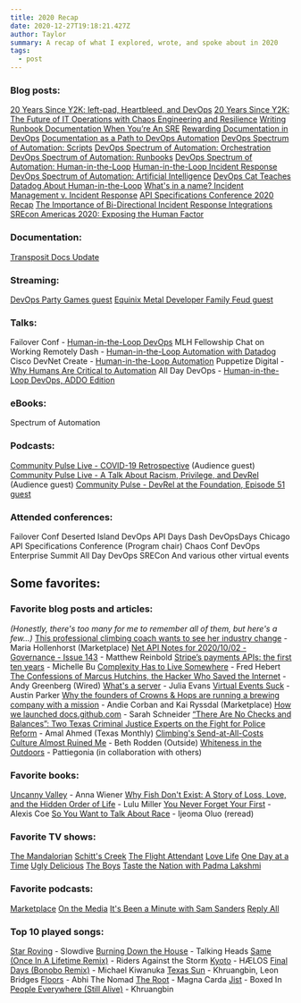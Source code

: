 ```yaml
---
title: 2020 Recap
date: 2020-12-27T19:18:21.427Z
author: Taylor
summary: A recap of what I explored, wrote, and spoke about in 2020
tags:
  - post
---
```


### <i class="fas fa-pencil-alt" aria-label="Pencil icon for blog  post"></i> Blog posts:
[20 Years Since Y2K: left-pad, Heartbleed, and DevOps](https://www.transposit.com/blog/2020.01.15-left-pad-heartbleed-and-devops/)
[20 Years Since Y2K: The Future of IT Operations with Chaos Engineering and Resilience](https://www.transposit.com/blog/2020.01.22-future-it-operations-with-chaos-engineering-and-resilience/) 
[Writing Runbook Documentation When You’re An SRE](https://www.transposit.com/blog/2020.01.30-writing-runbook-documentation-when-youre-an-sre/) 
[Rewarding Documentation in DevOps](https://www.transposit.com/blog/2020.02.26-rewarding-documentation-in-devops/)
[Documentation as a Path to DevOps Automation](https://www.transposit.com/blog/2020.04.02-documentation-as-a-path-to-devops-automation/)
[DevOps Spectrum of Automation: Scripts](https://www.transposit.com/blog/2020.05.01-scripts-devops-spectrum-of-automation/)
[DevOps Spectrum of Automation: Orchestration](https://www.transposit.com/blog/2020.05.12-orchestration-devops-spectrum-of-automation/)
[DevOps Spectrum of Automation: Runbooks](https://www.transposit.com/blog/2020.05.22-runbooks-devops-spectrum-of-automation/)
[DevOps Spectrum of Automation: Human-in-the-Loop](https://www.transposit.com/blog/human-in-the-loop-spectrum-of-automation/)
[Human-in-the-Loop Incident Response](https://www.transposit.com/blog/human-in-the-loop-incident-response/)
[DevOps Spectrum of Automation: Artificial Intelligence](https://www.transposit.com/blog/ai-devops-spectrum-of-automation/)
[DevOps Cat Teaches Datadog About Human-in-the-Loop](https://www.transposit.com/blog/datadog-devops-cat-automation/)
[What's in a name? Incident Management v. Incident Response](https://www.transposit.com/blog/incident-management-response/)
[API Specifications Conference 2020 Recap](https://transposit.com/blog/api-specifications-conference-2020-recap/)
[The Importance of Bi-Directional Incident Response Integrations](https://www.transposit.com/blog/bi-directional-incident-response-integrations/)
[SREcon Americas 2020: Exposing the Human Factor](https://www.transposit.com/blog/srecon-americas-2020-exposing-the-human-factor/)

### <i class="fas fa-file-alt"></i> Documentation:
[Transposit Docs Update](https://transposit.com/docs)

### <i class="fab fa-twitch"></i> Streaming:
[DevOps Party Games guest](https://devopspartygames.com/posts/Episode-2/)
[Equinix Metal Developer Family Feud guest](https://www.twitch.tv/videos/839371446)

### <i class="fas fa-volume-up"></i> Talks:
Failover Conf - [Human-in-the-Loop DevOps](https://noti.st/tbarn/f4UjZF/human-in-the-loop-devops)
MLH Fellowship Chat on Working Remotely
Dash - [Human-in-the-Loop Automation with Datadog](https://youtu.be/u2kNmbB7rAc)
Cisco DevNet Create - [Human-in-the-Loop Automation](https://youtu.be/qm_9KgDaB2A)
Puppetize Digital - [Why Humans Are Critical to Automation](https://youtu.be/hsLKbyyCXT4)
All Day DevOps - [Human-in-the-Loop DevOps, ADDO Edition](https://noti.st/tbarn/nH0zAJ)

### <i class="fas fa-book"></i> eBooks:
Spectrum of Automation

### <i class="fas fa-podcast"></i> Podcasts:
[Community Pulse Live - COVID-19 Retrospective](https://www.communitypulse.io/45covid19-bonus/) (Audience guest)
[Community Pulse Live - A Talk About Racism, Privilege, and DevRel](https://www.communitypulse.io/48-cplive-summer2020/) (Audience guest)
[Community Pulse - DevRel at the Foundation, Episode 51 guest](https://www.communitypulse.io/51-devrel-foundations/)

### <i class="fas fa-users"></i> Attended conferences:
Failover Conf
Deserted Island DevOps
API Days
Dash
DevOpsDays Chicago
API Specifications Conference (Program chair)
Chaos Conf
DevOps Enterprise Summit
All Day DevOps
SRECon
And various other virtual events

## <i class="fas fa-heart"></i> Some favorites: 

### Favorite blog posts and articles: 
_(Honestly, there's too many for me to remember all of them, but here's a few...)_
[This professional climbing coach wants to see her industry change](https://www.marketplace.org/2020/09/23/professional-climbing-coach-wants-her-industry-change/) - Maria Hollenhorst (Marketplace)
[Net API Notes for 2020/10/02 - Governance - Issue 143](https://tinyletter.com/NetAPINotes/letters/net-api-notes-for-2020-10-02-governance-issue-143) - Matthew Reinbold
[Stripe’s payments APIs: the first ten years](https://stripe.com/blog/payment-api-design) - Michelle Bu
[Complexity Has to Live Somewhere](https://ferd.ca/complexity-has-to-live-somewhere.html) - Fred Hebert
[The Confessions of Marcus Hutchins, the Hacker Who Saved the Internet](https://www.wired.com/story/confessions-marcus-hutchins-hacker-who-saved-the-internet/) - Andy Greenberg (Wired)
[What's a server](https://jvns.ca/blog/2019/12/26/whats-a-server/) - Julia Evans
[Virtual Events Suck](https://aparker.io/posts/virtual-events-suck/) - Austin Parker
[Why the founders of Crowns & Hops are running a brewing company with a mission](https://www.marketplace.org/2020/08/24/inglewoods-first-black-owned-brewery-crowns-hops-brewing/) - Andie Corban and Kai Ryssdal (Marketplace)
[How we launched docs.github.com](https://github.blog/2020-07-02-how-we-launched-docs-github-com/) - Sarah Schneider
[“There Are No Checks and Balances”: Two Texas Criminal Justice Experts on the Fight for Police Reform](https://www.texasmonthly.com/news/there-texas-criminal-justice-experts-police-reform/) - Amal Ahmed (Texas Monthly)
[Climbing's Send-at-All-Costs Culture Almost Ruined Me](https://www.outsideonline.com/2411201/beth-rodden-climbing-body-image) - Beth Rodden (Outside)
[Whiteness in the Outdoors](https://www.instagram.com/p/CAImIQCp5nb/) - Pattiegonia (in collaboration with others)


### Favorite books:
[Uncanny Valley](https://www.indiebound.org/book/9780374278014) - Anna Wiener
[Why Fish Don't Exist: A Story of Loss, Love, and the Hidden Order of Life](https://www.indiebound.org/book/9781501160271) - Lulu Miller
[You Never Forget Your First](https://www.indiebound.org/book/9780735224100) - Alexis Coe
[So You Want to Talk About Race](https://www.indiebound.org/book/9781580058827) - Ijeoma Oluo (reread)

### Favorite TV shows:
[The Mandalorian](https://www.imdb.com/title/tt8111088/)
[Schitt's Creek](https://www.imdb.com/title/tt3526078/)
[The Flight Attendant](https://www.imdb.com/title/tt7569576/)
[Love Life](https://www.imdb.com/title/tt10380768/)
[One Day at a Time](https://www.imdb.com/title/tt5339440/)
[Ugly Delicious](https://www.imdb.com/title/tt7907916/)
[The Boys](https://www.imdb.com/title/tt1190634/)
[Taste the Nation with Padma Lakshmi](https://www.imdb.com/title/tt12244950/)

### Favorite podcasts:
[Marketplace](https://www.marketplace.org/shows/marketplace/)
[On the Media](https://www.wnycstudios.org/podcasts/otm)
[It's Been a Minute with Sam Sanders](https://www.npr.org/podcasts/510317/its-been-a-minute-with-sam-sanders)
[Reply All](https://gimletmedia.com/shows/reply-all)

### Top 10 played songs:
[Star Roving](https://youtu.be/ogCih4OavoY) - Slowdive
[Burning Down the House](https://youtu.be/bgJ-hyzl6jg) - Talking Heads
[Same (Once In A Lifetime Remix)](https://youtu.be/NkvVGVk1ghc) - Riders Against the Storm 
[Kyoto](https://youtu.be/r4Q-XEck8dk) - HÆLOS
[Final Days (Bonobo Remix)](https://youtu.be/xNMF8uuqvfA) - Michael Kiwanuka
[Texas Sun](https://youtu.be/Whe7MURlKLw) - Khruangbin, Leon Bridges
[Floors](https://youtu.be/2Fz95su8AJM) - Abhi The Nomad
[The Root](https://youtu.be/0EcxK8tUd9c) - Magna Carda
[Jist](https://youtu.be/8NGa3wIyWoY) - Boxed In
[People Everywhere (Still Alive)](https://youtu.be/hHfx4xkCO4E) - Khruangbin
